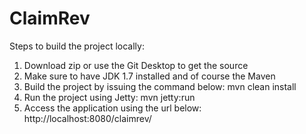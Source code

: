 # ClaimRev
Steps to build the project locally:
1. Download zip or use the Git Desktop to get the source
2. Make sure to have JDK 1.7 installed and of course the Maven
3. Build the project by issuing the command below:
mvn clean install
4. Run the project using Jetty:
mvn jetty:run
5. Access the application using the url below:
http://localhost:8080/claimrev/

